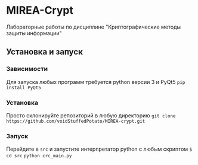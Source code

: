 # MIREA-Crypt
Лабораторные работы по дисциплине "Криптографические методы защиты информации"
## Установка и запуск
### Зависимости
Для запуска любых программ требуется python версии 3 и PyQt5
`pip install PyQt5`
### Установка
Просто склонируйте репозиторий в любую директорию
`git clone https://github.com/voidStuffedPotato/MIREA-crypt.git`
### Запуск
Перейдите в `src` и запустите интерпретатор python с любым скриптом
`$ cd src`
`python crc_main.py`
